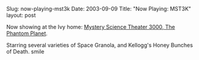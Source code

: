 Slug: now-playing-mst3k
Date: 2003-09-09
Title: "Now Playing: MST3K"
layout: post

Now showing at the Ivy home: <a href="http://www.mindspring.com/~dhmac/mst3k/Ep_0902.html">Mystery Science Theater 3000, The Phantom Planet</a>.

Starring several varieties of Space Granola, and Kellogg&#39;s Honey Bunches of Death. smile
